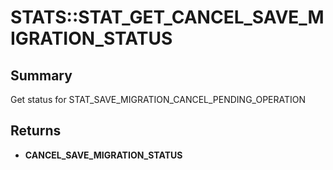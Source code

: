 # STATS::STAT_GET_CANCEL_SAVE_MIGRATION_STATUS

## Summary
Get status for STAT_SAVE_MIGRATION_CANCEL_PENDING_OPERATION

## Returns
* **CANCEL_SAVE_MIGRATION_STATUS**
